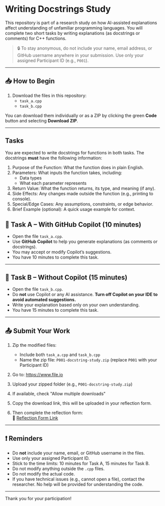 # Writing Docstrings Study

This repository is part of a research study on how AI-assisted explanations affect understanding of unfamiliar programming languages. You will complete two short tasks by writing explanations (as docstrings or comments) for C++ functions.

> 🔒 To stay anonymous, do not include your name, email address, or GitHub username anywhere in your submission. Use only your assigned Participant ID (e.g., `P001`).

---

## 📥 How to Begin

1. Download the files in this repository:
   - `task_a.cpp`
   - `task_b.cpp`

You can download them individually or as a ZIP by clicking the green **Code** button and selecting **Download ZIP**.

---

## Tasks
You are expected to write docstrings for functions in both tasks. The docstrings **must** have the following information:
1. Purpose of the Function: What the function does in plain English.
2. Parameters: What inputs the function takes, including:
   - Data types
   - What each parameter represents
5. Return Value: What the function returns, its type, and meaning (if any).
6. Side Effects: Any changes made outside the function (e.g., printing to console).
7. Special/Edge Cases: Any assumptions, constraints, or edge behavior.
8. Brief Example (optional): A quick usage example for context.


## 🧪 Task A – With GitHub Copilot (10 minutes)

- Open the file `task_a.cpp`.
- Use **GitHub Copilot** to help you generate explanations (as comments or docstrings).
- You may accept or modify Copilot’s suggestions.
- You have 10 minutes to complete this task.

---

## 🧪 Task B – Without Copilot (15 minutes)

- Open the file `task_b.cpp`.
- Do **not** use Copilot or any AI assistance. **Turn off Copilot on your IDE to avoid automated suggestions.**
- Write your explanation based only on your own understanding.
- You have 15 minutes to complete this task.

---

## 📤 Submit Your Work

1. Zip the modified files:
   - Include both `task_a.cpp` and `task_b.cpp`
   - Name the zip file: `P001-docstring-study.zip` (replace `P001` with your Participant ID)

2. Go to: https://www.file.io
3. Upload your zipped folder (e.g., `P001-docstring-study.zip`)
4. If available, check "Allow multiple downloads"
5. Copy the download link, this will be uploaded in your reflection form.

6. Then complete the reflection form:  
📝 [Reflection Form Link](https://forms.gle/YOUR-REFLECTION-FORM)

---

## ❗ Reminders

- Do **not** include your name, email, or GitHub username in the files.
- Use only your assigned Participant ID.
- Stick to the time limits: 10 minutes for Task A, 15 minutes for Task B.
- Do not modify anything outside the `.cpp` files.
- Do not modify the actual code. 
- If you have technical issues (e.g., cannot open a file), contact the researcher. No help will be provided for understanding the code.

---

Thank you for your participation!
